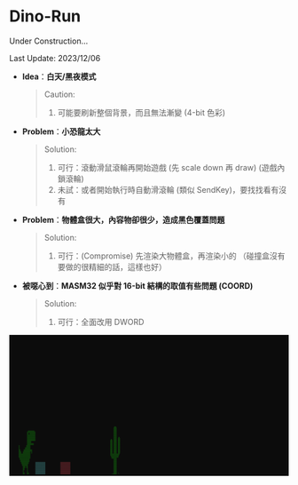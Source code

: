 # Dino-Run

Under Construction...

Last Update: 2023/12/06

+ **Idea**：**白天/黑夜模式**
    > Caution:
    > 1. 可能要刷新整個背景，而且無法漸變 (4-bit 色彩)

+ **Problem**：**小恐龍太大**
    > Solution:
    > 1. 可行：滾動滑鼠滾輪再開始遊戲 (先 scale down 再 draw)
    > (遊戲內鎖滾輪)
    > 2. 未試：或者開始執行時自動滑滾輪 (類似 SendKey)，要找找看有沒有

+ **Problem**：**物體盒很大，內容物卻很少，造成黑色覆蓋問題**
    > Solution:
    > 1. 可行：(Compromise) 先渲染大物體盒，再渲染小的
    >（碰撞盒沒有要做的很精細的話，這樣也好）

+ **被噁心到**：**MASM32 似乎對 16-bit 結構的取值有些問題 (COORD)**
    > Solution:
    > 1. 可行：全面改用 DWORD

![alt dino](https://raw.githubusercontent.com/RogelioKG/Dino-Run/main/Image/dino.png)
